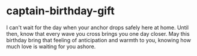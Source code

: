 # captain-birthday-gift
I can't wait for the day when your anchor drops safely here at home. Until then, know that every wave you cross brings you one day closer. May this birthday bring that feeling of anticipation and warmth to you, knowing how much love is waiting for you ashore.
